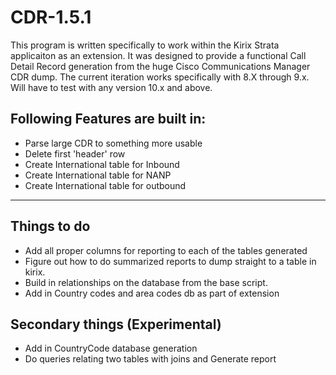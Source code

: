 # CDR-1.5.1

This program is written specifically to work within the Kirix Strata applicaiton as an extension.
It was designed to provide a functional Call Detail Record generation from the huge Cisco Communications Manager CDR dump.
The current iteration works specifically with 8.X through 9.x.  Will have to test with any version 10.x and above.
## Following Features are built in:
* Parse large CDR to something more usable
* Delete first 'header' row
* Create International table for Inbound
* Create International table for NANP
* Create International table for outbound

---

## Things to do

* Add all proper columns for reporting to each of the tables generated
* Figure out how to do summarized reports to dump straight to a table in kirix.
* Build in relationships on the database from the base script.
* Add in Country codes and area codes db as part of extension

## Secondary things (Experimental)
* Add in CountryCode database generation
* Do queries relating two tables with joins and Generate report
